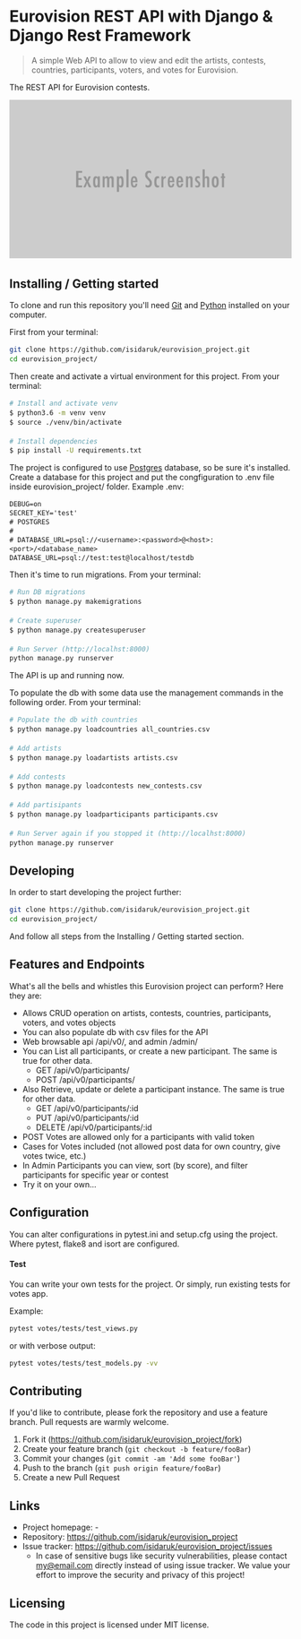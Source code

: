 # Eurovision REST API with Django & Django Rest Framework
> A simple Web API to allow to view and edit the artists, contests, countries, participants, voters, and votes for Eurovision.

The REST API for Eurovision contests.

![](header.png)

## Installing / Getting started

To clone and run this repository you'll need [Git](https://git-scm.com/downloads) and [Python](https://www.python.org/downloads/) installed on your computer.

First from your terminal:

```bash
git clone https://github.com/isidaruk/eurovision_project.git
cd eurovision_project/
```

Then create and activate a virtual environment for this project. From your terminal:

```bash
# Install and activate venv
$ python3.6 -m venv venv
$ source ./venv/bin/activate

# Install dependencies
$ pip install -U requirements.txt
```

The project is configured to use [Postgres](https://www.postgresql.org/download/) database, so be sure it's installed.
Create a database for this project and put the congfiguration to .env file inside eurovision_project/ folder. 
Example .env:

```
DEBUG=on
SECRET_KEY='test'
# POSTGRES
#
# DATABASE_URL=psql://<username>:<password>@<host>:<port>/<database_name>
DATABASE_URL=psql://test:test@localhost/testdb
```

Then it's time to run migrations. From your terminal:

```bash
# Run DB migrations 
$ python manage.py makemigrations

# Create superuser
$ python manage.py createsuperuser

# Run Server (http://localhst:8000)
python manage.py runserver
```

The API is up and running now.

To populate the db with some data use the management commands in the following order. From your terminal:

```bash
# Populate the db with countries
$ python manage.py loadcountries all_countries.csv

# Add artists
$ python manage.py loadartists artists.csv

# Add contests
$ python manage.py loadcontests new_contests.csv

# Add partisipants
$ python manage.py loadparticipants participants.csv

# Run Server again if you stopped it (http://localhst:8000)
python manage.py runserver
```

## Developing

In order to start developing the project further:

```bash
git clone https://github.com/isidaruk/eurovision_project.git
cd eurovision_project/
```

And follow all steps from the Installing / Getting started section.

## Features and Endpoints

What's all the bells and whistles this Eurovision project can perform?
Here they are:
* Allows CRUD operation on artists, contests, countries, participants, voters, and votes objects
* You can also populate db with csv files for the API
* Web browsable api /api/v0/, and admin /admin/
* You can List all participants, or create a new participant. The same is true for other data.
    * GET     /api/v0/participants/
    * POST    /api/v0/participants/
* Also Retrieve, update or delete a participant instance. The same is true for other data.
    * GET     /api/v0/participants/:id
    * PUT     /api/v0/participants/:id
    * DELETE  /api/v0/participants/:id
* POST Votes are allowed only for a participants with valid token
* Cases for Votes included (not allowed post data for own country, give votes twice, etc.)
* In Admin Participants you can view, sort (by score), and filter participants for specific year or contest
* Try it on your own...

## Configuration

You can alter configurations in pytest.ini and setup.cfg using the project. Where pytest, flake8 and isort are configured.

#### Test

You can write your own tests for the project. Or simply, run existing tests for votes app.

Example:
```bash
pytest votes/tests/test_views.py
```

or with verbose output:
```bash
pytest votes/tests/test_models.py -vv
```

## Contributing

If you'd like to contribute, please fork the repository and use a feature
branch. Pull requests are warmly welcome.

1. Fork it (<https://github.com/isidaruk/eurovision_project/fork>)
2. Create your feature branch (`git checkout -b feature/fooBar`)
3. Commit your changes (`git commit -am 'Add some fooBar'`)
4. Push to the branch (`git push origin feature/fooBar`)
5. Create a new Pull Request

## Links

- Project homepage: -
- Repository: https://github.com/isidaruk/eurovision_project
- Issue tracker: https://github.com/isidaruk/eurovision_project/issues
  - In case of sensitive bugs like security vulnerabilities, please contact
    my@email.com directly instead of using issue tracker. We value your effort
    to improve the security and privacy of this project!

## Licensing

The code in this project is licensed under MIT license.
